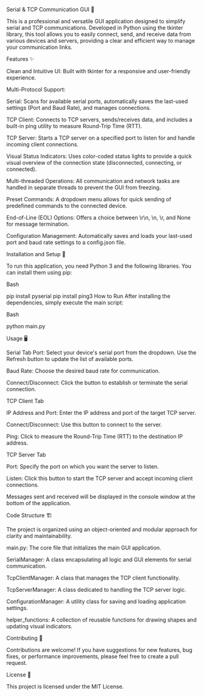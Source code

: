 Serial & TCP Communication GUI 🔌

This is a professional and versatile GUI application designed to simplify serial and TCP communications. Developed in Python using the tkinter library, this tool allows you to easily connect, send, and receive data from various devices and servers, providing a clear and efficient way to manage your communication links.

Features ✨

Clean and Intuitive UI: Built with tkinter for a responsive and user-friendly experience.

Multi-Protocol Support:

Serial: Scans for available serial ports, automatically saves the last-used settings (Port and Baud Rate), and manages connections.

TCP Client: Connects to TCP servers, sends/receives data, and includes a built-in ping utility to measure Round-Trip Time (RTT).

TCP Server: Starts a TCP server on a specified port to listen for and handle incoming client connections.

Visual Status Indicators: Uses color-coded status lights to provide a quick visual overview of the connection state (disconnected, connecting, or connected).

Multi-threaded Operations: All communication and network tasks are handled in separate threads to prevent the GUI from freezing.

Preset Commands: A dropdown menu allows for quick sending of predefined commands to the connected device.

End-of-Line (EOL) Options: Offers a choice between \r\n, \n, \r, and None for message termination.

Configuration Management: Automatically saves and loads your last-used port and baud rate settings to a config.json file.

Installation and Setup 🚀

To run this application, you need Python 3 and the following libraries. You can install them using pip:

Bash

pip install pyserial
pip install ping3
How to Run
After installing the dependencies, simply execute the main script:

Bash

python main.py

Usage 🖥️

Serial Tab
Port: Select your device's serial port from the dropdown. Use the Refresh button to update the list of available ports.

Baud Rate: Choose the desired baud rate for communication.

Connect/Disconnect: Click the button to establish or terminate the serial connection.

TCP Client Tab

IP Address and Port: Enter the IP address and port of the target TCP server.

Connect/Disconnect: Use this button to connect to the server.

Ping: Click to measure the Round-Trip Time (RTT) to the destination IP address.

TCP Server Tab

Port: Specify the port on which you want the server to listen.

Listen: Click this button to start the TCP server and accept incoming client connections.

Messages sent and received will be displayed in the console window at the bottom of the application.

Code Structure 🏗️

The project is organized using an object-oriented and modular approach for clarity and maintainability.

main.py: The core file that initializes the main GUI application.

SerialManager: A class encapsulating all logic and GUI elements for serial communication.

TcpClientManager: A class that manages the TCP client functionality.

TcpServerManager: A class dedicated to handling the TCP server logic.

ConfigurationManager: A utility class for saving and loading application settings.

helper_functions: A collection of reusable functions for drawing shapes and updating visual indicators.

Contributing 🤝

Contributions are welcome! If you have suggestions for new features, bug fixes, or performance improvements, please feel free to create a pull request.

License 📄

This project is licensed under the MIT License.
